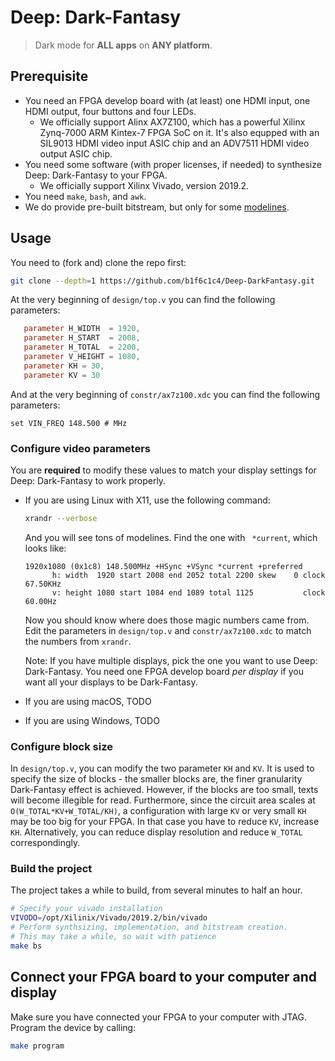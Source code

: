 # Deep: Dark-Fantasy

> Dark mode for **ALL apps** on **ANY platform**.

## Prerequisite

- You need an FPGA develop board with (at least) one HDMI input, one HDMI output, four buttons and four LEDs.
    - We officially support Alinx AX7Z100, which has a powerful Xilinx Zynq-7000 ARM Kintex-7 FPGA SoC on it.
    It's also equpped with an SIL9013 HDMI video input ASIC chip and an ADV7511 HDMI video output ASIC chip.
- You need some software (with proper licenses, if needed) to synthesize Deep: Dark-Fantasy to your FPGA.
    - We officially support Xilinx Vivado, version 2019.2.
- You need `make`, `bash`, and `awk`.
- We do provide pre-built bitstream, but only for some [modelines](#Configure-video-parameters).

## Usage

You need to (fork and) clone the repo first:
```bash
git clone --depth=1 https://github.com/b1f6c1c4/Deep-DarkFantasy.git
```

At the very beginning of `design/top.v` you can find the following parameters:
```verilog
   parameter H_WIDTH  = 1920,
   parameter H_START  = 2008,
   parameter H_TOTAL  = 2200,
   parameter V_HEIGHT = 1080,
   parameter KH = 30,
   parameter KV = 30
```
And at the very beginning of `constr/ax7z100.xdc` you can find the following parameters:
```
set VIN_FREQ 148.500 # MHz
```

### Configure video parameters

You are **required** to modify these values to match your display settings for Deep: Dark-Fantasy to work properly.
- If you are using Linux with X11, use the following command:

    ```bash
    xrandr --verbose
    ```
    And you will see tons of modelines.
    Find the one with ` *current`, which looks like:
    ```
    1920x1080 (0x1c8) 148.500MHz +HSync +VSync *current +preferred
          h: width  1920 start 2008 end 2052 total 2200 skew    0 clock  67.50KHz
          v: height 1080 start 1084 end 1089 total 1125           clock  60.00Hz
    ```
    Now you should know where does those magic numbers came from.
    Edit the parameters in `design/top.v` and `constr/ax7z100.xdc` to match the numbers from `xrandr`.

    Note: If you have multiple displays, pick the one you want to use Deep: Dark-Fantasy.
    You need one FPGA develop board *per display* if you want all your displays to be Dark-Fantasy.

- If you are using macOS, TODO
- If you are using Windows, TODO

### Configure block size

In `design/top.v`, you can modify the two parameter `KH` and `KV`.
It is used to specify the size of blocks - the smaller blocks are, the finer granularity Dark-Fantasy effect is achieved.
However, if the blocks are too small, texts will become illegible for read.
Furthermore, since the circuit area scales at `O(W_TOTAL*KV+W_TOTAL/KH)`,
a configuration with large `KV` or very small `KH` may be too big for your FPGA.
In that case you have to reduce `KV`, increase `KH`.
Alternatively, you can reduce display resolution and reduce `W_TOTAL` correspondingly.

### Build the project

The project takes a while to build, from several minutes to half an hour.
```bash
# Specify your vivado installation
VIVODO=/opt/Xilinix/Vivado/2019.2/bin/vivado
# Perform synthsizing, implementation, and bitstream creation.
# This may take a while, so wait with patience
make bs
```

## Connect your FPGA board to your computer and display

Make sure you have connected your FPGA to your computer with JTAG.
Program the device by calling:
```bash
make program
```
